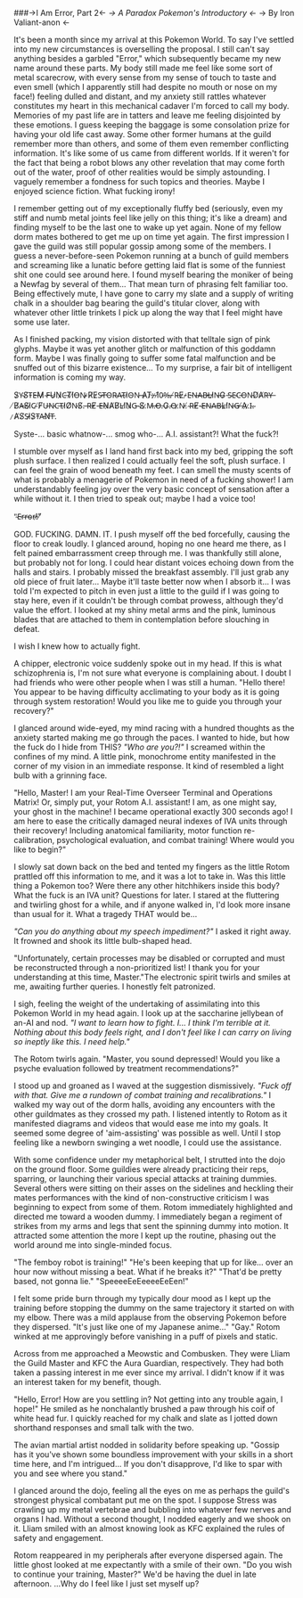 ###->I Am Error, Part 2<-
*-> A Paradox Pokemon's Introductory <-*
-> By Iron Valiant-anon <-

It's been a month since my arrival at this Pokemon World. To say I've settled into my new circumstances is overselling the proposal. I still can't say anything besides a garbled "Error," which subsequently became my new name around these parts. My body still made me feel like some sort of metal scarecrow, with every sense from my sense of touch to taste and even smell (which I apparently still had despite no mouth or nose on my face!) feeling dulled and distant, and my anxiety still rattles whatever constitutes my heart in this mechanical cadaver I'm forced to call my body. Memories of my past life are in tatters and leave me feeling disjointed by these emotions. I guess keeping the baggage is some consolation prize for having your old life cast away. Some other former humans at the guild remember more than others, and some of them even remember conflicting information. It's like some of us came from different worlds. If it weren't for the fact that being a robot blows any other revelation that may come forth out of the water, proof of other realities would be simply astounding. I vaguely remember a fondness for such topics and theories. Maybe I enjoyed science fiction. What fucking irony!

I remember getting out of my exceptionally fluffy bed (seriously, even my stiff and numb metal joints feel like jelly on this thing; it's like a dream) and finding myself to be the last one to wake up yet again. None of my fellow dorm mates bothered to get me up on time yet again. The first impression I gave the guild was still popular gossip among some of the members. I guess a never-before-seen Pokemon running at a bunch of guild members and screaming like a lunatic before getting laid flat is some of the funniest shit one could see around here. I found myself bearing the moniker of being a Newfag by several of them... That mean turn of phrasing felt familiar too. Being effectively mute, I have gone to carry my slate and a supply of writing chalk in a shoulder bag bearing the guild's titular clover, along with whatever other little trinkets I pick up along the way that I feel might have some use later.

As I finished packing, my vision distorted with that telltale sign of pink glyphs. Maybe it was yet another glitch or malfunction of this goddamn form. Maybe I was finally going to suffer some fatal malfunction and be snuffed out of this bizarre existence... To my surprise, a fair bit of intelligent information is coming my way.

S̷Y̴S̸T̴E̶M̷ ̴F̶U̷N̷C̶T̸I̸O̶N̴ ̷R̸E̷S̴T̶O̴R̴A̴T̴I̷O̴N̵ ̵A̷T̷:̶ ̷1̸0̴%̵.̵ ̸R̵E̷-̷E̵N̶A̴B̵L̶I̷N̶G̷ ̵S̴E̴C̵O̵N̵D̸A̸R̵Y̶ ̸B̸A̶S̸I̷C̴ ̸F̸U̶N̵C̵T̴I̷O̸N̵S̸.̵ ̵R̶E̸-̵E̶N̷A̸B̸L̴I̸N̷G̵ ̴S̸.̷M̶.̶O̶.̵G̷.̴O̶.̷N̵.̸ ̴R̶E̸-̴E̶N̴A̵B̶L̷I̸N̶G̶ ̸A̷.̷I̴.̴ ̷A̸S̸S̵I̷S̷T̵A̵N̸T̶.

Syste-... basic whatnow-... smog who-... A.I. assistant?! What the fuck?!

I stumble over myself as I land hand first back into my bed, gripping the soft plush surface. I then realized I could actually feel the soft, plush surface. I can feel the grain of wood beneath my feet. I can smell the musty scents of what is probably a menagerie of Pokemon in need of a fucking shower! I am understandably feeling joy over the very basic concept of sensation after a while without it. I then tried to speak out; maybe I had a voice too!

"̴E̵r̴r̵o̴r̶!̷"̸

GOD. FUCKING. DAMN. IT. I push myself off the bed forcefully, causing the floor to creak loudly. I glanced around, hoping no one heard me there, as I felt pained embarrassment creep through me. I was thankfully still alone, but probably not for long. I could hear distant voices echoing down from the halls and stairs. I probably missed the breakfast assembly. I'll just grab any old piece of fruit later... Maybe it'll taste better now when I absorb it... I was told I'm expected to pitch in even just a little to the guild if I was going to stay here, even if it couldn't be through combat prowess, although they'd value the effort. I looked at my shiny metal arms and the pink, luminous blades that are attached to them in contemplation before slouching in defeat.

I wish I knew how to actually fight.

A chipper, electronic voice suddenly spoke out in my head. If this is what schizophrenia is, I'm not sure what everyone is complaining about. I doubt I had friends who were other people when I was still a human. "Hello there! You appear to be having difficulty acclimating to your body as it is going through system restoration! Would you like me to guide you through your recovery?"

I glanced around wide-eyed, my mind racing with a hundred thoughts as the anxiety started making me go through the paces. I wanted to hide, but how the fuck do I hide from THIS? *"Who are you?!"* I screamed within the confines of my mind. A little pink, monochrome entity manifested in the corner of my vision in an immediate response. It kind of resembled a light bulb with a grinning face.

"Hello, Master! I am your Real-Time Overseer Terminal and Operations Matrix! Or, simply put, your Rotom A.I. assistant! I am, as one might say, your ghost in the machine! I became operational exactly 300 seconds ago! I am here to ease the critically damaged neural indexes of IVA units through their recovery! Including anatomical familiarity, motor function re-calibration, psychological evaluation, and combat training! Where would you like to begin?"

I slowly sat down back on the bed and tented my fingers as the little Rotom prattled off this information to me, and it was a lot to take in. Was this little thing a Pokemon too? Were there any other hitchhikers inside this body? What the fuck is an IVA unit? Questions for later. I stared at the fluttering and twirling ghost for a while, and if anyone walked in, I'd look more insane than usual for it. What a tragedy THAT would be...

*"Can you do anything about my speech impediment?"* I asked it right away. It frowned and shook its little bulb-shaped head.

"Unfortunately, certain processes may be disabled or corrupted and must be reconstructed through a non-prioritized list! I thank you for your understanding at this time, Master."The electronic spirit twirls and smiles at me, awaiting further queries. I honestly felt patronized.

I sigh, feeling the weight of the undertaking of assimilating into this Pokemon World in my head again. I look up at the saccharine jellybean of an-AI and nod. *"I want to learn how to fight. I... I think I'm terrible at it. Nothing about this body feels right, and I don't feel like I can carry on living so ineptly like this. I need help."*

The Rotom twirls again. "Master, you sound depressed! Would you like a psyche evaluation followed by treatment recommendations?"

I stood up and groaned as I waved at the suggestion dismissively. *"Fuck off with that. Give me a rundown of combat training and recalibrations."* I walked my way out of the dorm halls, avoiding any encounters with the other guildmates as they crossed my path. I listened intently to Rotom as it manifested diagrams and videos that would ease me into my goals. It seemed some degree of 'aim-assisting' was possible as well. Until I stop feeling like a newborn swinging a wet noodle, I could use the assistance.

With some confidence under my metaphorical belt, I strutted into the dojo on the ground floor. Some guildies were already practicing their reps, sparring, or launching their various special attacks at training dummies. Several others were sitting on their asses on the sidelines and heckling their mates performances with the kind of non-constructive criticism I was beginning to expect from some of them. Rotom immediately highlighted and directed me toward a wooden dummy. I immediately began a regiment of strikes from my arms and legs that sent the spinning dummy into motion. It attracted some attention the more I kept up the routine, phasing out the world around me into single-minded focus.

"The femboy robot is training!" "He's been keeping that up for like... over an hour now without missing a beat. What if he breaks it?" "That'd be pretty based, not gonna lie." "SpeeeeEeEeeeeEeEen!"

I felt some pride burn through my typically dour mood as I kept up the training before stopping the dummy on the same trajectory it started on with my elbow. There was a mild applause from the observing Pokemon before they dispersed. "It's just like one of my Japanese anime..." "Gay." Rotom winked at me approvingly before vanishing in a puff of pixels and static.

Across from me approached a Meowstic and Combusken. They were Lliam the Guild Master and KFC the Aura Guardian, respectively. They had both taken a passing interest in me ever since my arrival. I didn't know if it was an interest taken for my benefit, though.

"Hello, Error! How are you settling in? Not getting into any trouble again, I hope!" He smiled as he nonchalantly brushed a paw through his coif of white head fur. I quickly reached for my chalk and slate as I jotted down shorthand responses and small talk with the two.

The avian martial artist nodded in solidarity before speaking up. "Gossip has it you've shown some boundless improvement with your skills in a short time here, and I'm intrigued... If you don't disapprove, I'd like to spar with you and see where you stand."

I glanced around the dojo, feeling all the eyes on me as perhaps the guild's strongest physical combatant put me on the spot. I suppose Stress was crawling up my metal vertebrae and bubbling into whatever few nerves and organs I had. Without a second thought, I nodded eagerly and we shook on it. Lliam smiled with an almost knowing look as KFC explained the rules of safety and engagement.

Rotom reappeared in my peripherals after everyone dispersed again. The little ghost looked at me expectantly with a smile of their own. "Do you wish to continue your training, Master?" We'd be having the duel in late afternoon. ...Why do I feel like I just set myself up?